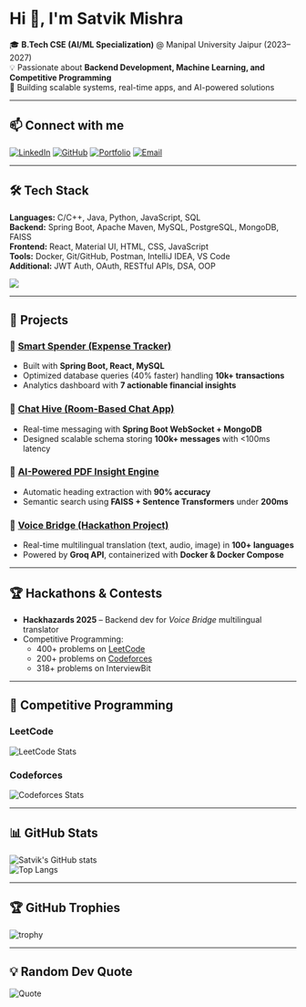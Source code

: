 # Hi 👋, I'm Satvik Mishra  

🎓 **B.Tech CSE (AI/ML Specialization)** @ Manipal University Jaipur (2023–2027)  
💡 Passionate about **Backend Development, Machine Learning, and Competitive Programming**  
📍 Building scalable systems, real-time apps, and AI-powered solutions  

---

## 📫 Connect with me
[![LinkedIn](https://img.shields.io/badge/LinkedIn-0A66C2?style=for-the-badge&logo=linkedin&logoColor=white)](https://linkedin.com/in/satvik0100)
[![GitHub](https://img.shields.io/badge/GitHub-171515?style=for-the-badge&logo=github&logoColor=white)](https://github.com/Satvik01000)
[![Portfolio](https://img.shields.io/badge/Portfolio-000000?style=for-the-badge&logo=About.me&logoColor=white)](https://satvikmishra.tech)
[![Email](https://img.shields.io/badge/Email-D14836?style=for-the-badge&logo=gmail&logoColor=white)](mailto:satvikmishra2192@gmail.com)

---

## 🛠️ Tech Stack
**Languages:** C/C++, Java, Python, JavaScript, SQL  
**Backend:** Spring Boot, Apache Maven, MySQL, PostgreSQL, MongoDB, FAISS  
**Frontend:** React, Material UI, HTML, CSS, JavaScript  
**Tools:** Docker, Git/GitHub, Postman, IntelliJ IDEA, VS Code  
**Additional:** JWT Auth, OAuth, RESTful APIs, DSA, OOP  

<p align="left">
<img src="https://skillicons.dev/icons?i=java,spring,react,js,python,cpp,mysql,postgres,mongodb,docker,git,html,css&theme=dark" />
</p>

---

## 🚀 Projects

### 🔹 [Smart Spender (Expense Tracker)](https://github.com/Satvik01000/SmartSpender)  
- Built with **Spring Boot, React, MySQL**  
- Optimized database queries (40% faster) handling **10k+ transactions**  
- Analytics dashboard with **7 actionable financial insights**  

### 🔹 [Chat Hive (Room-Based Chat App)](https://github.com/Satvik01000/ChatApp)  
- Real-time messaging with **Spring Boot WebSocket + MongoDB**  
- Designed scalable schema storing **100k+ messages** with <100ms latency  

### 🔹 [AI-Powered PDF Insight Engine](https://github.com/Satvik01000/AI-Powered-PDF-Insight-Engine)  
- Automatic heading extraction with **90% accuracy**  
- Semantic search using **FAISS + Sentence Transformers** under **200ms**  

### 🔹 [Voice Bridge (Hackathon Project)](https://github.com/Satvik01000/MultilingualCommunicator)  
- Real-time multilingual translation (text, audio, image) in **100+ languages**  
- Powered by **Groq API**, containerized with **Docker & Docker Compose**  

---

## 🏆 Hackathons & Contests
- **Hackhazards 2025** – Backend dev for *Voice Bridge* multilingual translator  
- Competitive Programming:  
  - 400+ problems on [LeetCode](https://leetcode.com/u/Satvik0100/)  
  - 200+ problems on [Codeforces](https://codeforces.com/profile/Satvik0100)  
  - 318+ problems on InterviewBit  

---

## 🧩 Competitive Programming

### LeetCode
![LeetCode Stats](https://leetcard.jacoblin.cool/Satvik0100?theme=dark&font=Karma&ext=contest)

### Codeforces
![Codeforces Stats](https://codeforces-readme-stats.vercel.app/api/card?username=Satvik0100&theme=dark)

---

## 📊 GitHub Stats
![Satvik's GitHub stats](https://github-readme-stats.vercel.app/api?username=Satvik01000&show_icons=true&theme=radical)  
![Top Langs](https://github-readme-stats.vercel.app/api/top-langs/?username=Satvik01000&layout=compact&theme=radical)

---

## 🏆 GitHub Trophies
![trophy](https://github-profile-trophy.vercel.app/?username=Satvik01000&theme=onedark)

---

## 💡 Random Dev Quote
![Quote](https://quotes-github-readme.vercel.app/api?type=horizontal&theme=radical)
